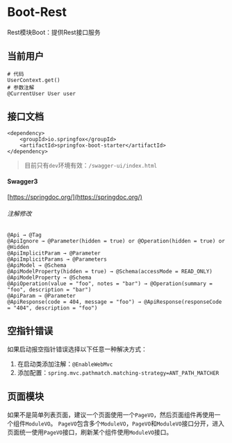 # Boot-Rest

Rest模块Boot：提供Rest接口服务

## 当前用户

```
# 代码
UserContext.get()
# 参数注解
@CurrentUser User user
```

## 接口文档

```
<dependency>
	<groupId>io.springfox</groupId>
	<artifactId>springfox-boot-starter</artifactId>
</dependency>
```

> 目前只有`dev`环境有效：`/swagger-ui/index.html`

#### Swagger3

[https://springdoc.org/](https://springdoc.org/)

###### 注解修改

```
@Api → @Tag
@ApiIgnore → @Parameter(hidden = true) or @Operation(hidden = true) or @Hidden
@ApiImplicitParam → @Parameter
@ApiImplicitParams → @Parameters
@ApiModel → @Schema
@ApiModelProperty(hidden = true) → @Schema(accessMode = READ_ONLY)
@ApiModelProperty → @Schema
@ApiOperation(value = "foo", notes = "bar") → @Operation(summary = "foo", description = "bar")
@ApiParam → @Parameter
@ApiResponse(code = 404, message = "foo") → @ApiResponse(responseCode = "404", description = "foo")
```

## 空指针错误

如果启动报空指针错误选择以下任意一种解决方式：

1. 在启动类添加注解：`@EnableWebMvc`
2. 添加配置：`spring.mvc.pathmatch.matching-strategy=ANT_PATH_MATCHER`

## 页面模块

如果不是简单列表页面，建议一个页面使用一个`PageVO`，然后页面组件再使用一个组件`ModuleVO`。
`PageVO`包含多个`ModuleVO`，`PageVO`和`ModuleVO`接口分开，进入页面统一使用`PageVO`接口，刷新某个组件使用`ModuleVO`接口。
